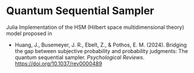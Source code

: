 # Quantum Sequential Sampler

Julia Implementation of the HSM (Hilbert space multidimensional theory) model proposed in 

- Huang, J., Busemeyer, J. R., Ebelt, Z., & Pothos, E. M. (2024). Bridging the gap between subjective probability and probability judgments: The quantum sequential sampler. *Psychological Reviews*. https://doi.org/10.1037/rev0000489 
